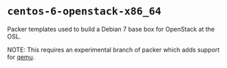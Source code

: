 `centos-6-openstack-x86_64`
===========================

Packer templates used to build a Debian 7 base box for OpenStack at the OSL.

NOTE: This requires an experimental branch of packer which adds support for
[qemu][1].

[1]: https://github.com/TranscendComputing/packer
